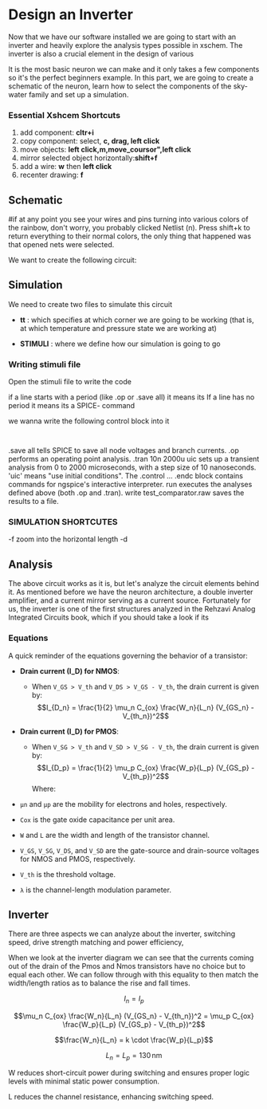 
# Design an Inverter
Now that we have our software installed we are going to start with an inverter and heavily explore the analysis types possible in xschem. The inverter is also a crucial element in the design of various 


It is the most basic neuron we can make and it only takes a few components so it's the perfect beginners example. 
In this part, we are going to create a schematic of the neuron, learn how to select the components of the sky-water family and set up a simulation. 

### Essential Xshcem Shortcuts
1. add component: **cltr+i**
2. copy component: select, **c, drag, left click**
3. move objects: **left click,m,move_coursor",left click**
4. mirror selected object horizontally:**shift+f**
5. add a wire: **w** then **left click**
6. recenter drawing: **f**

## Schematic

#if at any point you see your wires and pins turning into various colors of the rainbow, don't worry, you probably clicked Netlist (n).
Press shift+k to return everything to their normal colors, the only thing that happened was that opened nets were selected. 

We want to create the following circuit:



## Simulation

We need to create two files to simulate this circuit
- **tt** : which specifies at which corner we are going to be working (that is, at which temperature and pressure state we are working at)

  
- **STIMULI** : where we define how our simulation is going to go

  
### Writing stimuli file
Open the stimuli file to write the code 

if a line starts with a period (like .op or .save all) it means its 
If a line has no period it means its a SPICE- command

we wanna write the following control block into it

```


```
 .save all tells SPICE to save all node voltages 
 and branch currents.
.op performs an operating point analysis.
.tran 10n 2000u uic sets up a transient analysis from 0 to 2000 microseconds, with a step size of 10 nanoseconds. 'uic' means "use initial conditions".
The .control ... .endc block contains commands for ngspice's interactive interpreter.
run executes the analyses defined above (both .op and .tran).
write test_comparator.raw saves the results to a file.

### SIMULATION SHORTCUTES
-f zoom into the horizontal length
-d 

## Analysis
The above circuit works as it is, but let's analyze the circuit elements behind it. As mentioned before we have the neuron architecture, a double inverter amplifier, and a current mirror serving as a current source. Fortunately for us, the inverter is one of the first structures analyzed in the Rehzavi Analog Integrated Circuits book, which if you should take a look if its


### Equations
A quick reminder of the equations governing the behavior of a transistor:

- **Drain current (I_D) for NMOS**: 
    - When `V_GS > V_th` and `V_DS > V_GS - V_th`, the drain current is given by:
   $$I_{D_n} = \frac{1}{2} \mu_n C_{ox} \frac{W_n}{L_n} (V_{GS_n} - V_{th_n})^2$$

- **Drain current (I_D) for PMOS**: 
    - When `V_SG > V_th` and `V_SD > V_SG - V_th`, the drain current is given by:
    $$I_{D_p} = \frac{1}{2} \mu_p C_{ox} \frac{W_p}{L_p} (V_{GS_p} - V_{th_p})^2$$
Where:
- `μn` and `μp` are the mobility for electrons and holes, respectively.
- `Cox` is the gate oxide capacitance per unit area.
- `W` and `L` are the width and length of the transistor channel.
- `V_GS`, `V_SG`, `V_DS`, and `V_SD` are the gate-source and drain-source voltages for NMOS and PMOS, respectively.
- `V_th` is the threshold voltage.
- `λ` is the channel-length modulation parameter.


## Inverter

There are three aspects we can analyze about the inverter, switching speed, drive strength matching and power efficiency,

When we look at the inverter diagram we can see that the currents coming out of the drain of the Pmos and Nmos transistors have 
no choice but to equal each other. We can follow through with this equality to then match the width/length ratios as to balance the rise and fall times. 

$$I_n =I_p$$

$$\mu_n C_{ox} \frac{W_n}{L_n} (V_{GS_n} - V_{th_n})^2 = \mu_p C_{ox} \frac{W_p}{L_p} (V_{GS_p} - V_{th_p})^2$$

$$\frac{W_n}{L_n} = k \cdot \frac{W_p}{L_p}$$

$$L_n = L_p = 130 \, \text{nm}$$

W reduces short-circuit power during switching and ensures proper logic levels with minimal static power consumption.

L reduces the channel resistance, enhancing switching speed.






